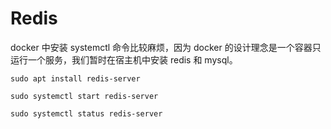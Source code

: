 # Redis

docker 中安装 systemctl 命令比较麻烦，因为 docker 的设计理念是一个容器只运行一个服务，我们暂时在宿主机中安装 redis 和 mysql。

```
sudo apt install redis-server

sudo systemctl start redis-server

sudo systemctl status redis-server
```
